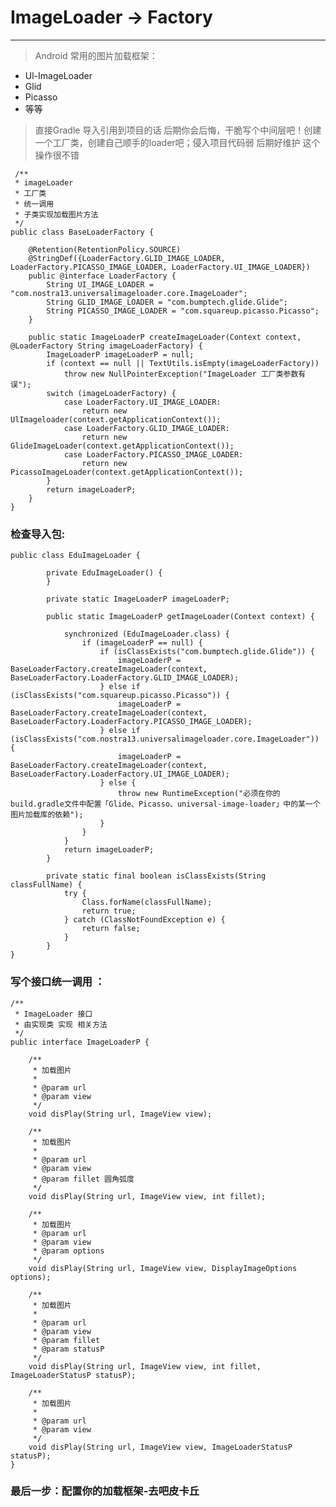 # ImageLoader -> Factory #
---
> Android 常用的图片加载框架：

- Ul-ImageLoader
- Glid
- Picasso
- 等等 

> 直接Gradle 导入引用到项目的话 后期你会后悔，干脆写个中间层吧！创建一个工厂类，创建自己顺手的loader吧；侵入项目代码弱 后期好维护
> 这个操作很不错

	 /**
	 * imageLoader
	 * 工厂类
	 * 统一调用
	 * 子类实现加载图片方法
	 */
	public class BaseLoaderFactory {
	
	    @Retention(RetentionPolicy.SOURCE)
	    @StringDef({LoaderFactory.GLID_IMAGE_LOADER, LoaderFactory.PICASSO_IMAGE_LOADER, LoaderFactory.UI_IMAGE_LOADER})
	    public @interface LoaderFactory {
	        String UI_IMAGE_LOADER = "com.nostra13.universalimageloader.core.ImageLoader";
	        String GLID_IMAGE_LOADER = "com.bumptech.glide.Glide";
	        String PICASSO_IMAGE_LOADER = "com.squareup.picasso.Picasso";
	    }
	
	    public static ImageLoaderP createImageLoader(Context context, @LoaderFactory String imageLoaderFactory) {
	        ImageLoaderP imageLoaderP = null;
	        if (context == null || TextUtils.isEmpty(imageLoaderFactory))
	            throw new NullPointerException("ImageLoader 工厂类参数有误");
	        switch (imageLoaderFactory) {
	            case LoaderFactory.UI_IMAGE_LOADER:
	                return new UlImageloader(context.getApplicationContext());
	            case LoaderFactory.GLID_IMAGE_LOADER:
	                return new GlideImageLoader(context.getApplicationContext());
	            case LoaderFactory.PICASSO_IMAGE_LOADER:
	                return new PicassoImageLoader(context.getApplicationContext());
	        }
	        return imageLoaderP;
	    }
	}

### 检查导入包: ###

    public class EduImageLoader {

		    private EduImageLoader() {
		    }

		    private static ImageLoaderP imageLoaderP;
		
		    public static ImageLoaderP getImageLoader(Context context) {
		
		        synchronized (EduImageLoader.class) {
		            if (imageLoaderP == null) {
		                if (isClassExists("com.bumptech.glide.Glide")) {
		                    imageLoaderP = BaseLoaderFactory.createImageLoader(context, BaseLoaderFactory.LoaderFactory.GLID_IMAGE_LOADER);
		                } else if (isClassExists("com.squareup.picasso.Picasso")) {
		                    imageLoaderP = BaseLoaderFactory.createImageLoader(context, BaseLoaderFactory.LoaderFactory.PICASSO_IMAGE_LOADER);
		                } else if (isClassExists("com.nostra13.universalimageloader.core.ImageLoader")) {
		                    imageLoaderP = BaseLoaderFactory.createImageLoader(context, BaseLoaderFactory.LoaderFactory.UI_IMAGE_LOADER);
		                } else {
		                    throw new RuntimeException("必须在你的build.gradle文件中配置「Glide、Picasso、universal-image-loader」中的某一个图片加载库的依赖");
		                }
		            }
		        }
		        return imageLoaderP;
		    }
		
		    private static final boolean isClassExists(String classFullName) {
		        try {
		            Class.forName(classFullName);
		            return true;
		        } catch (ClassNotFoundException e) {
		            return false;
		        }
		    }
	}

### 写个接口统一调用 ： ###

	/**
	 * ImageLoader 接口
	 * 由实现类 实现 相关方法
	 */
	public interface ImageLoaderP {
	
	    /**
	     * 加载图片
	     *
	     * @param url
	     * @param view
	     */
	    void disPlay(String url, ImageView view);
	
	    /**
	     * 加载图片
	     *
	     * @param url
	     * @param view
	     * @param fillet 圆角弧度
	     */
	    void disPlay(String url, ImageView view, int fillet);
	
	    /**
	     * 加载图片
	     * @param url
	     * @param view
	     * @param options
	     */
	    void disPlay(String url, ImageView view, DisplayImageOptions options);
	
	    /**
	     * 加载图片
	     *
	     * @param url
	     * @param view
	     * @param fillet
	     * @param statusP
	     */
	    void disPlay(String url, ImageView view, int fillet, ImageLoaderStatusP statusP);
	
	    /**
	     * 加载图片
	     *
	     * @param url
	     * @param view
	     */
	    void disPlay(String url, ImageView view, ImageLoaderStatusP statusP);
	}

### 最后一步：配置你的加载框架-去吧皮卡丘 ###